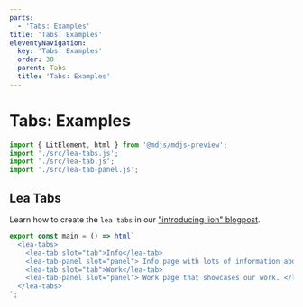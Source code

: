 ```yaml
---
parts:
  - 'Tabs: Examples'
title: 'Tabs: Examples'
eleventyNavigation:
  key: 'Tabs: Examples'
  order: 30
  parent: Tabs
  title: 'Tabs: Examples'
---
```


# Tabs: Examples

```js script
import { LitElement, html } from '@mdjs/mdjs-preview';
import './src/lea-tabs.js';
import './src/lea-tab.js';
import './src/lea-tab-panel.js';
```

## Lea Tabs

Learn how to create the `lea tabs` in our ["introducing lion" blogpost](../../blog/ing-open-sources-lion.md).

```js preview-story
export const main = () => html`
  <lea-tabs>
    <lea-tab slot="tab">Info</lea-tab>
    <lea-tab-panel slot="panel"> Info page with lots of information about us. </lea-tab-panel>
    <lea-tab slot="tab">Work</lea-tab>
    <lea-tab-panel slot="panel"> Work page that showcases our work. </lea-tab-panel>
  </lea-tabs>
`;
```
